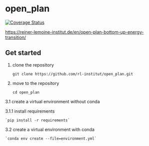 # open_plan



[![Coverage Status](https://coveralls.io/repos/github/rl-institut/open_plan/badge.svg?branch=dev)](https://coveralls.io/github/rl-institut/open_plan?branch=dev)



https://reiner-lemoine-institut.de/en/open-plan-bottom-up-energy-transition/

## Get started

1. clone the repository

    `git clone https://github.com/rl-institut/open_plan.git`

2. move to the repository

    `cd open_plan`

3.1 create a virtual environment without conda

3.1.1 install requirements

    `pip install -r requirements`

3.2 create a virtual environment with conda

    `conda env create --file=environment.yml`

